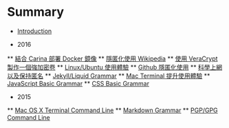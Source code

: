 # Summary

* [Introduction](README.md)

* 2016

** [結合 Carina 部署 Docker 鏡像](chapter1.md)
** [隱匿化使用 Wikipedia](wiki-security.md)
** [使用 VeraCrypt 製作一個強加密卷](veracrypt.md)
** [Linux/Ubuntu 使用體驗](ubuntu.md)
** [Github 隱匿化使用](git-security.md)
** [科學上網以及保持匿名](free-net.md)
** [Jekyll/Liquid Grammar](jekyll.md)
** [Mac Terminal 提升使用體驗](colorful-terminal.md)
** [JavaScript Basic Grammar](js.md)
** [CSS Basic Grammar](css-grammar.md)

* 2015

** [Mac OS X Terminal Command Line](terminal.md)
** [Markdown Grammar](markdown.md)
** [PGP/GPG Command Line](gpg.md)

